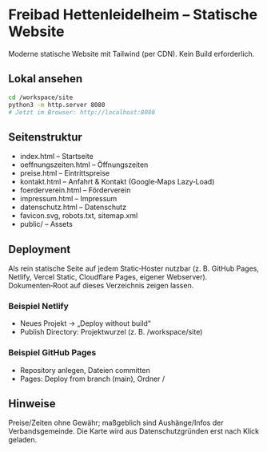 # Freibad Hettenleidelheim – Statische Website

Moderne statische Website mit Tailwind (per CDN). Kein Build erforderlich.

## Lokal ansehen

```bash
cd /workspace/site
python3 -m http.server 8080
# Jetzt im Browser: http://localhost:8080
```

## Seitenstruktur

- index.html – Startseite
- oeffnungszeiten.html – Öffnungszeiten
- preise.html – Eintrittspreise
- kontakt.html – Anfahrt & Kontakt (Google‑Maps Lazy‑Load)
- foerderverein.html – Förderverein
- impressum.html – Impressum
- datenschutz.html – Datenschutz
- favicon.svg, robots.txt, sitemap.xml
- public/ – Assets

## Deployment

Als rein statische Seite auf jedem Static‑Hoster nutzbar (z. B. GitHub Pages, Netlify, Vercel Static, Cloudflare Pages, eigener Webserver). Dokumenten‑Root auf dieses Verzeichnis zeigen lassen.

### Beispiel Netlify
- Neues Projekt → „Deploy without build“
- Publish Directory: Projektwurzel (z. B. /workspace/site)

### Beispiel GitHub Pages
- Repository anlegen, Dateien committen
- Pages: Deploy from branch (main), Ordner /

## Hinweise

Preise/Zeiten ohne Gewähr; maßgeblich sind Aushänge/Infos der Verbandsgemeinde. Die Karte wird aus Datenschutzgründen erst nach Klick geladen.
